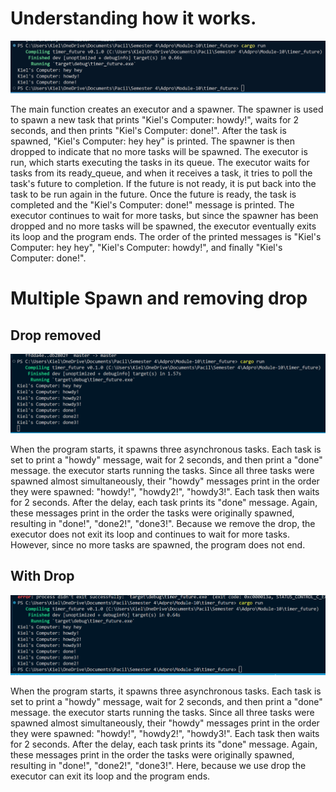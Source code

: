# Understanding how it works.

![works](./img/Screenshot%202024-05-07%20123913.png)

The main function creates an executor and a spawner. The spawner is used to spawn a new task that prints "Kiel's Computer: howdy!", waits for 2 seconds, and then prints "Kiel's Computer: done!". After the task is spawned, "Kiel's Computer: hey hey" is printed. The spawner is then dropped to indicate that no more tasks will be spawned. The executor is run, which starts executing the tasks in its queue. The executor waits for tasks from its ready_queue, and when it receives a task, it tries to poll the task's future to completion. If the future is not ready, it is put back into the task to be run again in the future. Once the future is ready, the task is completed and the "Kiel's Computer: done!" message is printed. The executor continues to wait for more tasks, but since the spawner has been dropped and no more tasks will be spawned, the executor eventually exits its loop and the program ends. The order of the printed messages is "Kiel's Computer: hey hey", "Kiel's Computer: howdy!", and finally "Kiel's Computer: done!".

# Multiple Spawn and removing drop

## Drop removed

![without](./img/without_drop.png)

When the program starts, it spawns three asynchronous tasks. Each task is set to print a "howdy" message, wait for 2 seconds, and then print a "done" message. the executor starts running the tasks. Since all three tasks were spawned almost simultaneously, their "howdy" messages print in the order they were spawned: "howdy!", "howdy2!", "howdy3!". Each task then waits for 2 seconds. After the delay, each task prints its "done" message. Again, these messages print in the order the tasks were originally spawned, resulting in "done!", "done2!", "done3!". Because we remove the drop, the executor does not exit its loop and continues to wait for more tasks. However, since no more tasks are spawned, the program does not end.

## With Drop

![with](./img/with_drop.png)

When the program starts, it spawns three asynchronous tasks. Each task is set to print a "howdy" message, wait for 2 seconds, and then print a "done" message. the executor starts running the tasks. Since all three tasks were spawned almost simultaneously, their "howdy" messages print in the order they were spawned: "howdy!", "howdy2!", "howdy3!". Each task then waits for 2 seconds. After the delay, each task prints its "done" message. Again, these messages print in the order the tasks were originally spawned, resulting in "done!", "done2!", "done3!". Here, because we use drop the executor can exit its loop and the program ends.